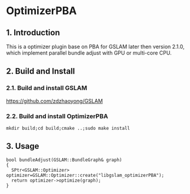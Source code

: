 # OptimizerPBA

## 1. Introduction
This is a optimizer plugin base on PBA for GSLAM later then version 2.1.0, which implement parallel bundle adjust with GPU or multi-core CPU.

## 2. Build and Install
### 2.1. Build and install GSLAM

https://github.com/zdzhaoyong/GSLAM

### 2.2. Build and install OptimizerPBA
```
mkdir build;cd build;cmake ..;sudo make install
```
## 3. Usage

```
bool bundleAdjust(GSLAM::BundleGraph& graph)
{
  SPtr<GSLAM::Optimizer> optimizer=GSLAM::Optimizer::create("libgslam_optimizerPBA");
  return optimizer->optimize(graph);
}
```
